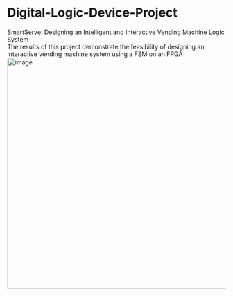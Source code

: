 # Digital-Logic-Device-Project
SmartServe: Designing an Intelligent and Interactive Vending Machine Logic System <br>
The results of this project demonstrate the feasibility of designing an interactive vending machine system using a FSM on an FPGA <br>
<img width="786" height="534" alt="image" src="https://github.com/user-attachments/assets/88ac7c01-f8b8-45e5-8e27-ebd17d94b50b" />


